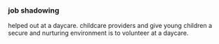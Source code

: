 ### job shadowing

 helped out at a daycare. childcare providers and give young children a secure and nurturing environment is to volunteer at a daycare.